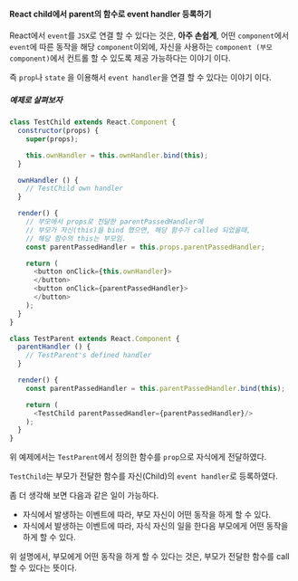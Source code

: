 #### React child에서 parent의 함수로 event handler 등록하기

React에서 `event`를 `JSX`로 연결 할 수 있다는 것은, **아주 손쉽게**, 어떤 `component`에서 `event`에 따른 동작을 해당 `component`이외에, 자신을 사용하는 `component (부모 component)`에서 컨트롤 할 수 있도록 제공 가능하다는 이야기 이다.

즉 `prop`나 `state` 을 이용해서 `event handler`을 연결 할 수 있다는 이야기 이다.

##### 예제로 살펴보자

```js
class TestChild extends React.Component {
  constructor(props) {
    super(props);

    this.ownHandler = this.ownHandler.bind(this);
  }

  ownHandler () {
    // TestChild own handler
  }

  render() {
    // 부모에서 props로 전달한 parentPassedHandler에
    // 부모가 자신(this)을 bind 했으면, 해당 함수가 called 되었을때,
    // 해당 함수의 this는 부모임.
    const parentPassedHandler = this.props.parentPassedHandler;

    return (
      <button onClick={this.ownHandler}>
      </button>
      <button onClick={parentPassedHandler}>
      </button>
    );
  }
}

class TestParent extends React.Component {
  parentHandler () {
    // TestParent's defined handler
  }

  render() {
    const parentPassedHandler = this.parentPassedHandler.bind(this);

    return (
      <TestChild parentPassedHandler={parentPassedHandler}/>
    );
  }
}
```

위 예제에서는 `TestParent`에서 정의한 함수를 `prop`으로 자식에게 전달하였다.

`TestChild`는 부모가 전달한 함수를 자신\(Child\)의 `event handler`로 등록하였다.

좀 더 생각해 보면 다음과 같은 일이 가능하다.

* 자식에서 발생하는 이벤트에 따라, 부모 자신이 어떤 동작을 하게 할 수 있다.
* 자식에서 발생하는 이벤트에 따라, 자식 자신의 일을 한다음 부모에게 어떤 동작을 하게 할 수 있다.



위 설명에서, 부모에게 어떤 동작을 하게 할 수 있다는 것은, 부모가 전달한 함수를 call 할 수 있다는 뜻이다.


